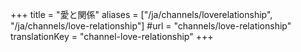 +++
title = "愛と関係"
aliases = ["/ja/channels/loverelationship", "/ja/channels/love-relationship"]
#url = "channels/love-relationship"
translationKey = "channel-love-relationship"
+++
